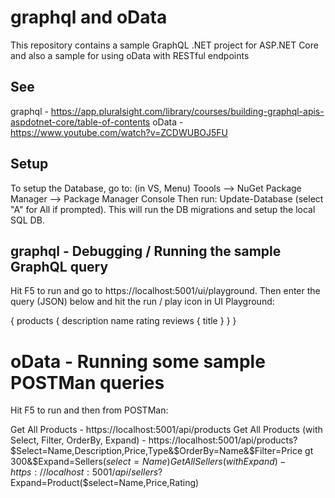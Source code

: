 # graphql and oData

This repository contains a sample GraphQL .NET project for ASP.NET Core and also a sample for using oData with RESTful endpoints

## See

graphql - https://app.pluralsight.com/library/courses/building-graphql-apis-aspdotnet-core/table-of-contents
oData - https://www.youtube.com/watch?v=ZCDWUBOJ5FU

## Setup

To setup the Database, go to: (in VS, Menu) Toools --> NuGet Package Manager --> Package Manager Console
Then run: Update-Database (select "A" for All if prompted). This will run the DB migrations and setup the local SQL DB.

## graphql - Debugging / Running the sample GraphQL query

Hit F5 to run and go to https://localhost:5001/ui/playground. Then enter the query (JSON) below and hit the run / play icon in UI Playground:

{
  products {
    description
    name
    rating
    reviews {
      title
    }
  }
}

# oData - Running some sample POSTMan queries

Hit F5 to run and then from POSTMan:

Get All Products - https://localhost:5001/api/products
Get All Products (with Select, Filter, OrderBy, Expand) - https://localhost:5001/api/products?$Select=Name,Description,Price,Type&$OrderBy=Name&$Filter=Price gt 300&$Expand=Sellers($select=Name)
Get All Sellers (with Expand) - https://localhost:5001/api/sellers?$Expand=Product($select=Name,Price,Rating)